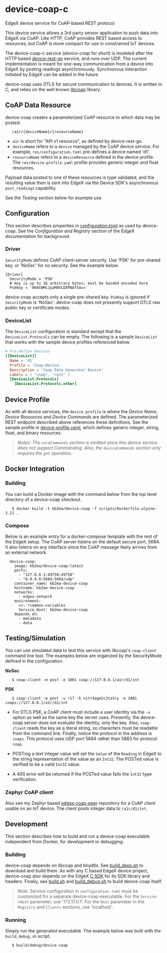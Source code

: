 # device-coap-c

EdgeX device service for CoAP-based REST protocol

This device service allows a 3rd party sensor application to push data into EdgeX via CoAP. Like HTTP, CoAP provides REST based access to resources, but CoAP is more compact for use in constrained IoT devices.

The device-coap-c service (_device-coap_ for short) is modeled after the HTTP based [device-rest-go](https://github.com/edgexfoundry/device-rest-go) service, and runs over UDP. The current implementation is meant for one-way communication from a device into EdgeX by posting readings asynchronously. Synchronous interaction initiated by EdgeX can be added in the future.

device-coap uses DTLS for secure communication to devices. It is written in C, and relies on the well known [libcoap](https://libcoap.net/) library.


## CoAP Data Resource

device-coap creates a parameterized CoAP resource to which data may be posted:

```
   /a1r/{deviceName}/{resourceName}
```

- `a1r` is short for "API v1 resource", as defined by device-rest-go.
- `deviceName` refers to a `device` managed by the CoAP device service. For example, `res/configuration.toml` pre-defines a device named 'd1'.
- `resourceName` refers to a `deviceResource` defined in the device profile. The `res/device-profile.yaml` profile provides generic integer and float resources.

Payload data posted to one of these resources is type validated, and the resulting value then is sent into EdgeX via the Device SDK's asynchronous `post_readings` capability.

See the _Testing_ section below for example use.


## Configuration

This section describes properties in [configuration.toml](./res/configuration.toml) as used by device-coap. See the _Configuration and Registry_ section of the EdgeX documentation for background.

### Driver
`SecurityMode` defines CoAP client-server security. Use 'PSK' for pre-shared key, or 'NoSec' for no security. See the example below.

```
[Driver]
  SecurityMode = 'PSK'
  # key is up to 16 arbitrary bytes; must be base64 encoded here
  PskKey = '960CWMcJpaM0VLDXPNAf5A=='
```

device-coap accepts only a single pre-shared key. `PskKey` is ignored if `SecurityMode` is 'NoSec'. device-coap does not presently support DTLS raw public key or certificate modes.

### DeviceList
The `DeviceList` configuration is standard except that the `DeviceList.Protocols` can be empty. The following is a sample `DeviceList` that works with the sample device profiles referenced below.

```toml
# Pre-define Devices
[[DeviceList]]
  Name = 'd1'
  Profile = 'Coap-Device'
  Description = 'Coap Data Generator Device'
  Labels = [ "coap", "rest" ]
  [DeviceList.Protocols]
    [DeviceList.Protocols.other]
```

## Device Profile

As with all device services, the `device profile` is where the _Device Name_, _Device Resources_ and _Device Commands_ are defined. The parameterized REST endpoint described above references these definitions. See the sample profile in [device-profile.yaml](./res/device-profile.yaml), which defines generic integer, string, float, and binary resources.

> *Notes: The `coreCommands` section is omitted since this device service does not support Commanding. Also, the `deviceCommands` section only requires the `get` operation.*

## Docker Integration

### Building

You can build a Docker image with the command below from the top level directory of a device-coap checkout.

```
   $ docker build -t kb2ma/device-coap -f scripts/Dockerfile.alpine-3.11 .
```

### Compose

Below is an example entry for a docker-compose template with the rest of the EdgeX setup. The CoAP server listens on the default secure port, 5684. It also listens on any interface since the CoAP message likely arrives from an external network.

```
  device-coap:
    image: kb2ma/device-coap:latest
    ports:
      - "127.0.0.1:49750:49750"
      - "0.0.0.0:5684:5684/udp"
    container_name: kb2ma-device-coap
    hostname: kb2ma-device-coap
    networks:
      - edgex-network
    environment:
      <<: *common-variables
      Service_Host: kb2ma-device-coap
    depends_on:
      - metadata
      - data
```

## Testing/Simulation

You can use simulated data to test this service with libcoap's `coap-client` command line tool. The examples below are organized by the SecurityMode defined in the configuration.

**NoSec**
```
   $ coap-client -m post -e 1001 coap://127.0.0.1/a1r/d1/int
```
**PSK**
```
   $ coap-client -m post -u r17 -k nitt4agm2c2tatcy -e 1001 coaps://127.0.0.1/a1r/d1/int
```

  * For DTLS PSK, a CoAP client must include a user identity via the `-u` option as well as the same key the server uses. Presently, the device-coap server does not evaluate the identity, only the key. Also, `coap-client` reads the key as a literal string, so characters must be readable from the command line. Finally, notice the protocol in the address is `coaps`. This protocol uses UDP port 5684 rather than 5683 for protocol `coap`.

  * POSTing a text integer value will set the  `Value` of the `Reading` in EdgeX to the string representation of the value as an `Int32`. The POSTed value is verified to be a valid `Int32` value.

  * A 400 error will be returned if the POSTed value fails the `Int32` type verification.

### Zephyr CoAP client

Also see my Zephyr based [edgex-coap-peer](https://github.com/kb2ma/edgex-coap-peer) repository for a CoAP client usable on an IoT device. The client posts integer data to `/a1r/d1/int`.

## Development

This section describes how to build and run a device-coap executable independent from Docker, for development or debugging.

### Building

device-coap depends on libcoap and tinydtls. See [build_deps.sh](scripts/build_deps.sh) to download and build them. As with any C based EdgeX device project, device-coap also depends on the EdgeX [C SDK](https://github.com/edgexfoundry/device-sdk-c/blob/master) for its SDK library and headers. Finally, see [build.sh](scripts/build.sh) and [build_debug.sh](scripts/build_debug.sh) to build device-coap itself.

>_Note:_ Service configuration in `configuration.toml` must be customized for a separate device-coap executable. For the `Service->Host` parameter, use '172.17.0.1'. For the `Host` parameter in the `Registry` and `Clients` sections, use 'localhost'.

### Running

Simply run the generated executable. The example below was built with the `build_debug.sh` script.

```
   $ build/debug/device-coap
```

